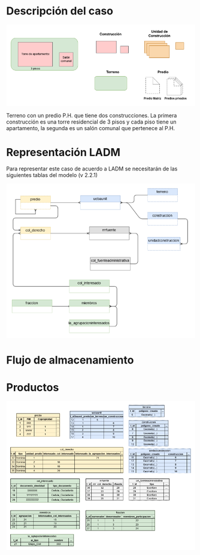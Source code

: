 # Descripción del caso

![Caso PH](https://github.com/AgenciaImplementacion/condiciones_predios/blob/master/ph/ph-Caso.png?raw=true)

Terreno con un predio P.H. que tiene dos construcciones.
La primera construcción es una torre residencial de 3 pisos y cada piso tiene un apartamento, la segunda es un salón comunal que pertenece al P.H.

# Representación LADM

Para representar este caso de acuerdo a LADM se necesitarán de las siguientes tablas del modelo (v 2.2.1)

![Diagrama Entidad Relación simplificado](https://github.com/AgenciaImplementacion/condiciones_predios/blob/master/ph/ph-ER.png?raw=true)

# Flujo de almacenamiento


# Productos

![Esquema de tablas](https://github.com/AgenciaImplementacion/condiciones_predios/blob/master/ph/ph-Tablas.png?raw=true)
